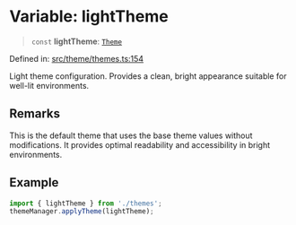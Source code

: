 # Variable: lightTheme

> `const` **lightTheme**: [`Theme`](../../types/interfaces/Theme.md)

Defined in: [src/theme/themes.ts:154](https://github.com/Nick2bad4u/Uptime-Watcher/blob/8a1973382d5fe14c52996ecda381894eb7ecd4a6/src/theme/themes.ts#L154)

Light theme configuration.
Provides a clean, bright appearance suitable for well-lit environments.

## Remarks

This is the default theme that uses the base theme values without modifications.
It provides optimal readability and accessibility in bright environments.

## Example

```typescript
import { lightTheme } from './themes';
themeManager.applyTheme(lightTheme);
```
